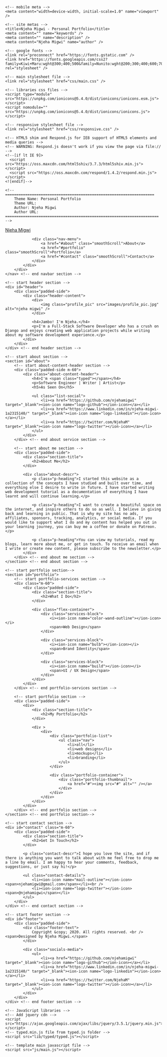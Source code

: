 <!DOCTYPE html>
<html lang="en">
<head>
    <!-- basic metas -->
    <meta charset="utf-8" />
    <meta content="X-UA-Compatible" name="IE-Edge" />

    <!-- mobile meta -->
    <meta content="width=device-width, initial-scale=1.0" name="viewport" />

    <!-- site metas -->
    <title>Njeha Migwi - Personal Portfolio</title>
    <meta content="" name="keywords" />
    <meta content="" name="description" />
    <meta content="Njeha Migwi" name="author" />

    <!-- google fonts -->
    <link rel="preconnect" href="https://fonts.gstatic.com" />
    <link href="https://fonts.googleapis.com/css2?family=Kiwi+Maru:wght@300;400;500&family=Nunito:wght@200;300;400;600;700&family=Quicksand:wght@300;400;500;600;700&family=Ubuntu:wght@300;400;500;700&display=swap" rel="stylesheet" />

    <!-- main stylesheet file -->
    <link rel="stylesheet" href="css/main.css" />

    <!-- libraries css files -->
    <script type="module" src="https://unpkg.com/ionicons@5.4.0/dist/ionicons/ionicons.esm.js"></script>
    <script nomodule="" src="https://unpkg.com/ionicons@5.4.0/dist/ionicons/ionicons.js"></script>

    <!-- responsive stylesheet file -->
    <link rel="stylesheet" href="css/responsive.css" />

    <!-- HTML5 shim and Respond.js for IE8 support of HTML5 elements and media queries -->
    <!-- WARNING: Respond.js doesn't work if you view the page via file:// -->
    <!--[if lt IE 9]>
      <script src="https://oss.maxcdn.com/html5shiv/3.7.3/html5shiv.min.js"></script>
      <script src="https://oss.maxcdn.com/respond/1.4.2/respond.min.js"></script>
    <![endif]-->

	<!-- ===================================================================
		Theme Name: Personal Portfolio
		Theme URL: 
		Author: Njeha Migwi
		Author URL: 
	===================================================================== -->
</head>
<body>
    <!-- start navbar section -->
    <nav id="main-nav">
        <div class="padded-side">
            <div class="nav-list">
                <div class="nav-logo">
                    <a href="#header">Njeha Migwi</a>
                </div>

                <div class="nav-menu">
                    <a href="#about" class="smoothScroll">About</a>
                    <a href="#portfolio" class="smoothScroll">Portfolio</a>
                    <a href="#contact" class="smoothScroll">Contact</a>
                </div>
            </div>
        </div>
    </nav> <!-- end navbar section -->

    <!-- start header section -->
    <div id="header">
        <div class="padded-side">
            <div class="header-content">
                <div>
                    <img class="profile_pic" src="images/profile_pic.jpg" alt="njeha migwi" />
                </div>

                <h4>Jambo! I'm Njeha.</h4>
                <p>I'm a Full-Stack Software Developer who has a crush on Django and enjoys creating web application projects while writing about my software development experience.</p>
            </div>
        </div>
    </div> <!-- end header section -->

    <!-- start about section -->
    <section id="about">
        <!-- start about-content-header section -->
        <div class="padded-side m-60">
            <div class="about-content-header">
                <h4>I'm <span class="typed"></span></h4>
                <p>Software Engineer | Writer | Artist</p>
                <h5>As Seen On</h5>

                <ul class="list-social">
                    <li><a href="https://github.com/njehamigwi" target="_blank"><ion-icon name="logo-github"></ion-icon></a></li>
                    <li><a href="https://www.linkedin.com/in/njeha-migwi-1a2315140/" target="_blank"><ion-icon name="logo-linkedin"></ion-icon></a></li>
                    <li><a href="https://twitter.com/NjehaM" target="_blank"><ion-icon name="logo-twitter"></ion-icon></a></li>
                </ul>
            </div>
        </div> <!-- end about service section -->

        <!-- start about me section -->
        <div class="padded-side">
            <div class="section-title">
                <h2>About Me</h2>
            </div>
        
            <div class="about-descr">
                <p class="p-heading">I started this website as a collection of the concepts I have studied and built over time, and everything else I desire to write in future. I have started writing web development tutorial as a documentation of everything I have learnt and will continue learning.</p>

                <p class="p-heading">I want to create a beautiful space on the internet, and inspire others to do so as well. I believe in giving back and learning in public. That is why my site has no ads, affiliates, sponsors, tracking, analytics, or social media. If you would like to support what I do and my content has helped you out in your learning journey, you can buy me a coffee or donate on Patreon.</p>

                <p class="p-heading">You can view my tutorials, read my blogs, learn more about me, or get in touch. To receive an email when I write or create new content, please subscribe to the newsletter.</p>
            </div>
        </div> <!-- end about me section -->
    </section> <!-- end about section -->
    
    <!-- start portfolio section-->
    <section id="portfolio">
        <!-- start portfolio-services section -->
        <div class="m-60">
            <div class="padded-side">
                <div class="section-title">
                    <h2>What I Do</h2>
                </div>
            
                <div class="flex-container">
                    <div class="services-block">
                        <i><ion-icon name="color-wand-outline"></ion-icon></i>
                        <span>Web Design</span>
                    </div>

                    <div class="services-block">
                        <i><ion-icon name="bulb"></ion-icon></i>
                        <span>Brand Identity</span>
                    </div>

                    <div class="services-block">
                        <i><ion-icon name="build"></ion-icon></i>
                        <span>UI / UX Design</span>
                    </div>
                </div>
            </div>
        </div> <!-- end portfolio-services section -->

        <!-- start portfolio section -->
        <div class="padded-side">
            <div>
                <div class="section-title">
                    <h2>My Portfolio</h2>
                </div>
            
                <div >
                    <div>
                        <div class="portfolio-list">
                            <ul class="nav">
                                <li>all</li>
                                <li>web designs</li>
                                <li>mockups</li>
                                <li>branding</li>
                            </ul>
                        </div>

                        <div class="portfolio-container">
                            <div class="portfolio-thumbnail">
                                <a href="#"><img src="#" alt="" /></a>
                            </div>
                        </div>
                    </div>
                </div>
            </div>
        </div> <!-- end portfolio section -->
    </section> <!-- end portfolio section-->

    <!-- start contact section -->
    <div id="contact" class="m-60">
        <div class="padded-side">
            <div class="section-title">
                <h2>Get In Touch</h2>
            </div>

            <p class="contact-descr">I hope you love the site, and if there is anything you want to talk about with me feel free to drop me a line by email. I am happy to hear your comments, feedback, suggestions, or just say hi!</p>

            <ul class="contact-details">
                <li><ion-icon name="mail-outline"></ion-icon><span>njehamigwi@gmail.com</span></li><br />
                <li><ion-icon name="logo-twitter"></ion-icon><span>@njehamigwi</span></li>
            </ul>
        </div>
    </div> <!-- end contact section -->

    <!-- start footer section -->
    <div id="footer">
        <div class="padded-side">
            <div class="footer-text">
                Copyright &copy; 2020. All rights reserved. <br /> <span>Designed by Njeha Migwi.</span>
            </div>

            <div class="socials-media">
                <ul>
                    <li><a href="https://github.com/njehamigwi" target="_blank"><ion-icon name="logo-github"></ion-icon></a></li>
                    <li><a href="https://www.linkedin.com/in/njeha-migwi-1a2315140/" target="_blank"><ion-icon name="logo-linkedin"></ion-icon></a></li>
                    <li><a href="https://twitter.com/NjehaM" target="_blank"><ion-icon name="logo-twitter"></ion-icon></a></li>
                </ul>
            </div>
        </div>
    </div> <!-- end footer section -->

    <!-- JavaScript libraries -->
    <!-- Add jquery cdn -->
    <script src="https://ajax.googleapis.com/ajax/libs/jquery/3.5.1/jquery.min.js"></script>
    <!-- typed.min.js file from typed.js folder -->
    <script src="lib/typed/typed.js"></script>

    <!-- template main javascript file -->
    <script src="js/main.js"></script>

</body>
</html>

